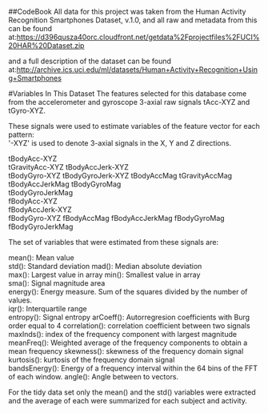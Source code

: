 ##CodeBook
All data for this project was taken from the Human Activity Recognition Smartphones Dataset, v.1.0, and all raw and metadata from this can be found at:https://d396qusza40orc.cloudfront.net/getdata%2Fprojectfiles%2FUCI%20HAR%20Dataset.zip

and a full description of the dataset can be found at:http://archive.ics.uci.edu/ml/datasets/Human+Activity+Recognition+Using+Smartphones

#Variables In This Dataset
The features selected for this database come from the accelerometer and gyroscope 3-axial raw signals tAcc-XYZ and tGyro-XYZ.

These signals were used to estimate variables of the feature vector for each pattern:  
'-XYZ' is used to denote 3-axial signals in the X, Y and Z directions.

tBodyAcc-XYZ  
tGravityAcc-XYZ 
tBodyAccJerk-XYZ  
tBodyGyro-XYZ 
tBodyGyroJerk-XYZ 
tBodyAccMag 
tGravityAccMag  
tBodyAccJerkMag 
tBodyGyroMag  
tBodyGyroJerkMag  
fBodyAcc-XYZ  
fBodyAccJerk-XYZ  
fBodyGyro-XYZ 
fBodyAccMag 
fBodyAccJerkMag 
fBodyGyroMag  
fBodyGyroJerkMag

The set of variables that were estimated from these signals are: 

mean(): Mean value  
std(): Standard deviation 
mad(): Median absolute deviation  
max(): Largest value in array 
min(): Smallest value in array  
sma(): Signal magnitude area  
energy(): Energy measure. Sum of the squares divided by the number of values.   
iqr(): Interquartile range  
entropy(): Signal entropy 
arCoeff(): Autorregresion coefficients with Burg order equal to 4 
correlation(): correlation coefficient between two signals  
maxInds(): index of the frequency component with largest magnitude  
meanFreq(): Weighted average of the frequency components to obtain a mean frequency 
skewness(): skewness of the frequency domain signal   
kurtosis(): kurtosis of the frequency domain signal   
bandsEnergy(): Energy of a frequency interval within the 64 bins of the FFT of each window. 
angle(): Angle between to vectors.  

For the tidy data set only the mean() and the std() variables were extracted and the average of each were summarized for each subject and activity.
